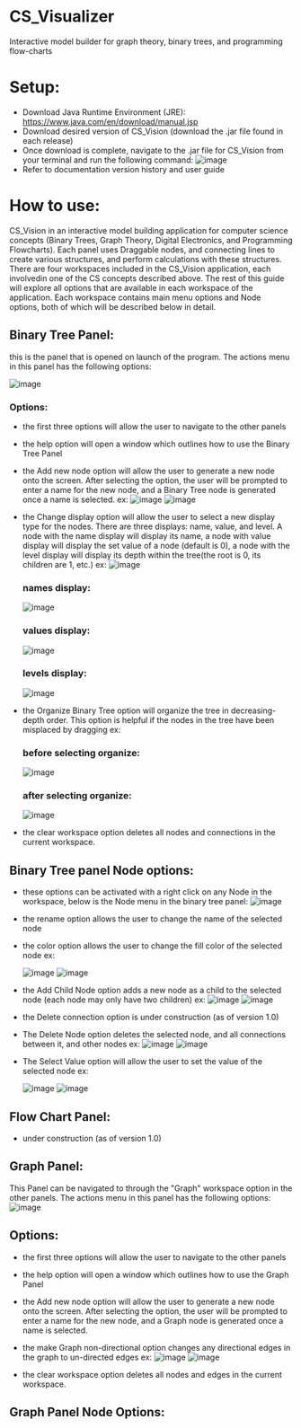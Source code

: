 # CS_Visualizer
Interactive model builder for graph theory, binary trees, and programming flow-charts

# Setup:
- Download Java Runtime Environment (JRE): https://www.java.com/en/download/manual.jsp
- Download desired version of CS_Vision (download the .jar file found in each release)
- Once download is complete, navigate to the .jar file for CS_Vision from your terminal and run the following command:
  ![image](https://github.com/Anidragon/CS_Visualizer/assets/81329162/aee44a90-2a78-4a26-804e-6fa3a003f7ac)
- Refer to documentation version history and user guide
  
# How to use:
CS_Vision in an interactive model building application for computer science concepts (Binary Trees, Graph Theory, Digital Electronics, and Programming Flowcharts). Each panel uses Draggable nodes, and connecting lines to create various structures, and perform calculations with these structures. There are four workspaces included in the CS_Vision application, each involvedin one of the CS concepts described above. The rest of this guide will explore all options that are available in each workspace of the application. Each workspace contains main menu options and Node options, both of which will be described below in detail.

## Binary Tree Panel:
this is the panel that is opened on launch of the program. The actions menu in this panel has the following options: 

![image](https://github.com/Anidragon/CS_Visualizer/assets/81329162/2aa6daac-71f7-49b7-b133-8fd05fd1d3f1)
### Options:
- the first three options will allow the user to navigate to the other panels
- the help option will open a window which outlines how to use the Binary Tree Panel
- the Add new node option will allow the user to generate a new node onto the screen. After selecting the option, the user will be prompted to enter a name for the new node, and a Binary Tree node is generated once a name is selected. ex:
  ![image](https://github.com/Anidragon/CS_Visualizer/assets/81329162/52d27b7b-d80c-45be-bf2d-013884d34a68)
  ![image](https://github.com/Anidragon/CS_Visualizer/assets/81329162/d85a4a30-805a-4a02-868d-b0fbe0402cbe)
- the Change display option will allow the user to select a new display type for the nodes. There are three displays: name, value, and level. A node with the name display will display its name, a node with value display will display the set value of a node (default is 0), a node with the level display will display its depth within the tree(the root is 0, its children are 1, etc.) ex:
  ![image](https://github.com/Anidragon/CS_Visualizer/assets/81329162/718d2137-2bd8-4b1f-8a72-0b583dfef90a)
  ### names display:
  ![image](https://github.com/Anidragon/CS_Visualizer/assets/81329162/3f7a1490-59de-45ae-a6a4-5950870de767)
  ### values display:
  ![image](https://github.com/Anidragon/CS_Visualizer/assets/81329162/2904840b-9eeb-4af5-8075-ca5ee378f173)
  ### levels display:
  ![image](https://github.com/Anidragon/CS_Visualizer/assets/81329162/e06794ab-0487-495f-84dd-a770a73cbe3f)

- the Organize Binary Tree option will organize the tree in decreasing-depth order. This option is helpful if the nodes in the tree have been misplaced by dragging ex:
  ### before selecting organize:
  ![image](https://github.com/Anidragon/CS_Visualizer/assets/81329162/f53fc294-4a06-4c44-9248-d6b8d0d7ef79)

  ### after selecting organize:
  ![image](https://github.com/Anidragon/CS_Visualizer/assets/81329162/38feebc7-8aef-49b5-97e4-a9f051625c51)
- the clear workspace option deletes all nodes and connections in the current workspace.
  
## Binary Tree panel Node options:
- these options can be activated with a right click on any Node in the workspace, below is the Node menu in the binary tree panel:
  ![image](https://github.com/Anidragon/CS_Visualizer/assets/81329162/0ec023a1-05c6-4874-8b08-ff4620a052af)
  
- the rename option allows the user to change the name of the selected node
  
- the color option allows the user to change the fill color of the selected node ex:
  
  ![image](https://github.com/Anidragon/CS_Visualizer/assets/81329162/e99f3ce1-b8f2-4d88-95bf-2ea657053bbc)
  ![image](https://github.com/Anidragon/CS_Visualizer/assets/81329162/8b9d202c-68c3-4fe8-9551-0d3645adfab5)
  
- the Add Child Node option adds a new node as a child to the selected node (each node may only have two children) ex:
  ![image](https://github.com/Anidragon/CS_Visualizer/assets/81329162/f4c86b66-8971-4efd-874c-6b05f73d4f1d)
  ![image](https://github.com/Anidragon/CS_Visualizer/assets/81329162/673043b8-f986-44c7-9eac-59e436955684)
  
- the Delete connection option is under construction (as of version 1.0)
  
- The Delete Node option deletes the selected node, and all connections between it, and other nodes ex:
  ![image](https://github.com/Anidragon/CS_Visualizer/assets/81329162/8e2f4fef-d22a-44c7-95f5-df14e0f1628a)
  ![image](https://github.com/Anidragon/CS_Visualizer/assets/81329162/b1cd40e3-a1e0-40a8-8934-11eb94755aa5)
  
- The Select Value option will allow the user to set the value of the selected node ex:
  
  ![image](https://github.com/Anidragon/CS_Visualizer/assets/81329162/cbf4e026-f6e0-4d00-bfaa-e8046dcfc258)
  ![image](https://github.com/Anidragon/CS_Visualizer/assets/81329162/ee62e2a4-ba50-40a1-ae59-f36bd2ed1a89)
  
## Flow Chart Panel:
- under construction (as of version 1.0)

## Graph Panel:
This Panel can be navigated to through the "Graph" workspace option in the other panels. The actions menu in this panel has the following options: 
![image](https://github.com/Anidragon/CS_Visualizer/assets/81329162/9f3c3e28-da05-4d9f-b9f0-e90788f6f8bc)

## Options:
- the first three options will allow the user to navigate to the other panels
  
- the help option will open a window which outlines how to use the Graph Panel
  
- the Add new node option will allow the user to generate a new node onto the screen. After selecting the option, the user will be prompted to enter a name for the new node, and a Graph node is generated once a name is selected.
  
- the make Graph non-directional option changes any directional edges in the graph to un-directed edges ex:
  ![image](https://github.com/Anidragon/CS_Visualizer/assets/81329162/873268b5-1f89-4981-9991-4ccebf10fc62)
  ![image](https://github.com/Anidragon/CS_Visualizer/assets/81329162/cf5deec9-ff12-4991-8b2f-6710daf1ca37)

- the clear workspace option deletes all nodes and edges in the current workspace.

## Graph Panel Node Options:

